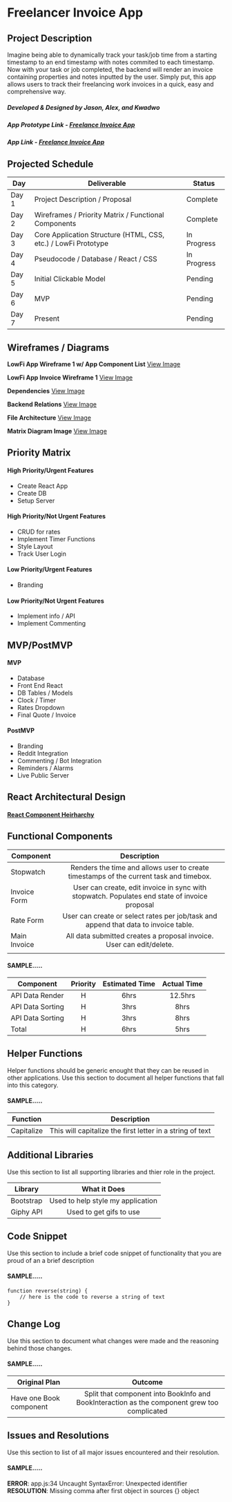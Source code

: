 # Freelancer Invoice App
## Project Description
Imagine being able to dynamically track your task/job time from a starting timestamp to an end timestamp with notes commited to each timestamp. Now with your task or job completed, the backend will render an invoice containing properties and notes inputted by the user.
Simply put, this app allows users to track their freelancing work invoices in a quick, easy and comprehensive way.
##### Developed & Designed by Jason, Alex, and Kwadwo

##### App Prototype Link - [Freelance Invoice App](http://www.google.com)
##### App Link - [Freelance Invoice App](http://www.google.com)

## Projected Schedule

|  Day | Deliverable | Status
|---|---| ---|
|Day 1| Project Description / Proposal | Complete
|Day 2| Wireframes / Priority Matrix / Functional Components | Complete
|Day 3| Core Application Structure (HTML, CSS, etc.)  / LowFi Prototype | In Progress
|Day 4| Pseudocode / Database / React / CSS | In Progress
|Day 5| Initial Clickable Model  | Pending
|Day 6| MVP | Pending
|Day 7| Present | Pending




## Wireframes / Diagrams

**LowFi App Wireframe 1 w/ App Component List**
[View Image](https://res.cloudinary.com/jasonethedesigner/image/upload/v1549294446/invoice-app/wireframe-1.jpg)

**LowFi App Invoice Wireframe 1**
[View Image](https://wireframe.cc/uK22kE)

**Dependencies**
[View Image](https://res.cloudinary.com/jasonethedesigner/image/upload/v1549294446/invoice-app/dependencies.jpg)

**Backend Relations**
[View Image](https://res.cloudinary.com/ddz7dotz5/image/upload/v1549377879/Screen_Shot_2019-02-05_at_9.43.45_AM.png)

**File Architecture**
[View Image](https://res.cloudinary.com/jasonethedesigner/image/upload/v1549294446/invoice-app/directory-1.jpg)

**Matrix Diagram Image**
[View Image](https://res.cloudinary.com/jasonethedesigner/image/upload/v1549294446/invoice-app/priority-matrix-1.jpg)



## Priority Matrix
#### High Priority/Urgent Features

- Create React App
- Create DB
- Setup Server

#### High Priority/Not Urgent Features

- CRUD for rates
- Implement Timer Functions
- Style Layout
- Track User Login

#### Low Priority/Urgent Features

- Branding

#### Low Priority/Not Urgent Features

- Implement info / API
- Implement Commenting

## MVP/PostMVP

#### MVP

- Database
- Front End React
- DB Tables / Models
- Clock / Timer
- Rates Dropdown
- Final Quote / Invoice

#### PostMVP
- Branding
- Reddit Integration
- Commenting / Bot Integration
- Reminders / Alarms
- Live Public Server

## React Architectural Design

#### [React Component Heirharchy](https://www.lucidchart.com/invitations/accept/526f5e66-8e57-4c9e-a0a4-eeef3ce2529c)

## Functional Components

| Component | Description |
| --- | :---: |  
| Stopwatch | Renders the time and allows user to create timestamps of the current task and timebox. |
| Invoice Form | User can create, edit invoice in sync with stopwatch. Populates end state of invoice proposal |
| Rate Form | User can create or select rates per job/task and append that data to invoice table.
| Main Invoice | All data submitted creates a proposal invoice. User can edit/delete.
| |

#### SAMPLE.....
| Component | Priority | Estimated Time | Actual Time |
| --- | :---: |  :---: | :---: |
| API Data Render | H | 6hrs| 12.5hrs |
| API Data Sorting | H | 3hrs| 8hrs |
| API Data Sorting | H | 3hrs| 8hrs |
| Total | H | 6hrs| 5hrs |

## Helper Functions
Helper functions should be generic enought that they can be reused in other applications. Use this section to document all helper functions that fall into this category.

#### SAMPLE.....
| Function | Description |
| --- | :---: |  
| Capitalize | This will capitalize the first letter in a string of text |

## Additional Libraries
 Use this section to list all supporting libraries and thier role in the project.

| Library | What it Does |
| --- | :---: |  
| Bootstrap | Used to help style my application |
| Giphy API | Used to get gifs to use |


## Code Snippet

Use this section to include a brief code snippet of functionality that you are proud of an a brief description  

#### SAMPLE.....
```
function reverse(string) {
	// here is the code to reverse a string of text
}
```

## Change Log
 Use this section to document what changes were made and the reasoning behind those changes.  

#### SAMPLE.....
| Original Plan | Outcome |
| --- | :---: |  
| Have one Book component | Split that component into BookInfo and BookInteraction as the component grew too complicated |

## Issues and Resolutions
 Use this section to list of all major issues encountered and their resolution.

#### SAMPLE.....
**ERROR**: app.js:34 Uncaught SyntaxError: Unexpected identifier                                
**RESOLUTION**: Missing comma after first object in sources {} object
